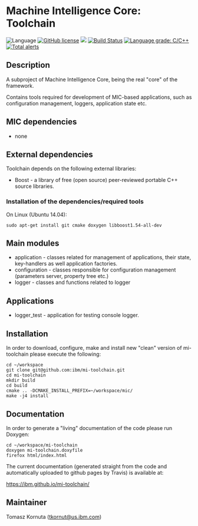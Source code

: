 # Machine Intelligence Core: Toolchain

![Language](https://img.shields.io/badge/language-C%2B%2B-blue.svg)
[![GitHub license](https://img.shields.io/github/license/IBM/mi-toolchain.svg)](https://github.com/IBM/mi-toolchain/blob/master/LICENSE)
![](https://img.shields.io/github/release/IBM/mi-toolchain.svg)
[![Build Status](https://travis-ci.com/IBM/mi-toolchain.svg?branch=master)](https://travis-ci.com/IBM/mi-toolchain)
[![Language grade: C/C++](https://img.shields.io/lgtm/grade/cpp/g/IBM/mi-toolchain.svg?logo=lgtm&logoWidth=18)](https://lgtm.com/projects/g/IBM/mi-toolchain/context:cpp)
[![Total alerts](https://img.shields.io/lgtm/alerts/g/IBM/mi-toolchain.svg?logo=lgtm&logoWidth=18)](https://lgtm.com/projects/g/IBM/mi-toolchain/alerts/)

## Description

A subproject of Machine Intelligence Core, being the real "core" of the framework.

Contains tools required for development of MIC-based applications, such as configuration management, loggers, application state etc.

## MIC dependencies

   * none

## External dependencies

Toolchain depends on the following external libraries:
   * Boost - a library of free (open source) peer-reviewed portable C++ source libraries.

### Installation of the dependencies/required tools

On Linux (Ubuntu 14.04): 

    sudo apt-get install git cmake doxygen libboost1.54-all-dev

## Main modules

   * application - classes related for management of applications, their state, key-handlers as well application factories. 
   * configuration - classes responsible for configuration management (parameters server, property tree etc.) 
   * logger - classes and functions related to logger 

## Applications

   * logger_test - application for testing console logger.

## Installation

In order to download, configure, make and install new "clean" version of mi-toolchain please execute the following:

    cd ~/workspace
    git clone git@github.com:ibm/mi-toolchain.git
    cd mi-toolchain
    mkdir build
    cd build
    cmake .. -DCMAKE_INSTALL_PREFIX=~/workspace/mic/
    make -j4 install

## Documentation

In order to generate a "living" documentation of the code please run Doxygen:

    cd ~/workspace/mi-toolchain
    doxygen mi-toolchain.doxyfile
    firefox html/index.html

The current documentation (generated straight from the code and automatically uploaded to github pages by Travis) is available at:

https://ibm.github.io/mi-toolchain/

## Maintainer

Tomasz Kornuta (tkornut@us.ibm.com)


